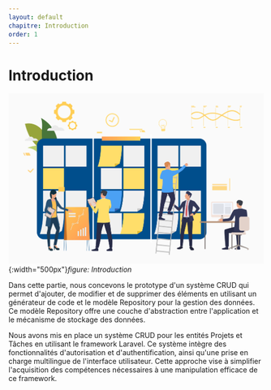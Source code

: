 ```yaml
---
layout: default
chapitre: Introduction
order: 1
---
```


# Introduction
![Introduction](./images/introduction.jpg){:width="500px"}*figure: Introduction*

<!-- note -->
Dans cette partie, nous concevons le prototype d'un système CRUD qui permet d'ajouter, de modifier et de supprimer des éléments en utilisant un générateur de code et le modèle Repository pour la gestion des données. Ce modèle Repository offre une couche d'abstraction entre l'application et le mécanisme de stockage des données.

Nous avons mis en place un système CRUD pour les entités Projets et Tâches en utilisant le framework Laravel. Ce système intègre des fonctionnalités d'autorisation et d'authentification, ainsi qu'une prise en charge multilingue de l'interface utilisateur. Cette approche vise à simplifier l'acquisition des compétences nécessaires à une manipulation efficace de ce framework.

<!-- new slide -->